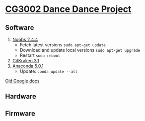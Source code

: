 # [CG3002 Dance Dance Project](Docs/Handouts/CG3002-dance.pdf "CG3002 Embedded System Design Project")

## Software

1. [Noobs 2.4.4](https://www.raspberrypi.org/downloads/noobs/)
    - Fetch latest versions `sudo apt-get update`
    - Download and update local versions `sudo apt-get upgrade`
    - Restart `sudo reboot`
2. [GitKraken 3.1](https://www.gitkraken.com/)
3. [Anaconda 5.0.1](https://www.anaconda.com/download/)
    - Update: `conda update --all`

[Old Google docs](https://docs.google.com/document/d/1n0aq0Fke1nN6KIOq7vN-SbGGLUNK3Z5TUAT3TFU51hQ/edit?usp=sharing)

## Hardware

## Firmware
